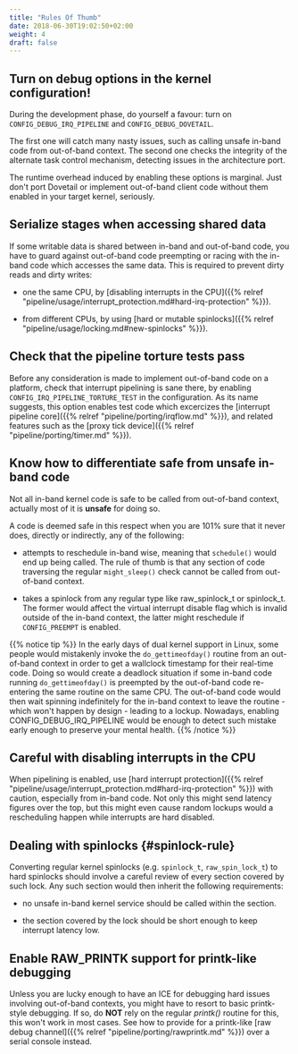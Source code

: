 ```yaml
---
title: "Rules Of Thumb"
date: 2018-06-30T19:02:50+02:00
weight: 4
draft: false
---
```


## Turn on debug options in the kernel configuration!

During the development phase, do yourself a favour: turn on
`CONFIG_DEBUG_IRQ_PIPELINE` and `CONFIG_DEBUG_DOVETAIL`.

The first one will catch many nasty issues, such as calling unsafe
in-band code from out-of-band context. The second one checks the
integrity of the alternate task control mechanism, detecting issues in
the architecture port.

The runtime overhead induced by enabling these options is
marginal. Just don't port Dovetail or implement out-of-band client
code without them enabled in your target kernel, seriously.

## Serialize stages when accessing shared data

If some writable data is shared between in-band and out-of-band code,
you have to guard against out-of-band code preempting or racing with
the in-band code which accesses the same data. This is required to
prevent dirty reads and dirty writes:

- one the same CPU, by [disabling interrupts in the CPU]({{% relref
  "pipeline/usage/interrupt_protection.md#hard-irq-protection" %}}).

- from different CPUs, by using [hard or mutable spinlocks]({{% relref
  "pipeline/usage/locking.md#new-spinlocks" %}}).

## Check that the pipeline torture tests pass

Before any consideration is made to implement out-of-band code on a
platform, check that interrupt pipelining is sane there, by enabling
`CONFIG_IRQ_PIPELINE_TORTURE_TEST` in the configuration. As its name
suggests, this option enables test code which excercizes the
[interrupt pipeline core]({{% relref "pipeline/porting/irqflow.md" %}}), and
related features such as the [proxy tick device]({{%
relref "pipeline/porting/timer.md" %}}).

## Know how to differentiate safe from unsafe in-band code

Not all in-band kernel code is safe to be called from out-of-band
context, actually most of it is **unsafe** for doing so.

A code is deemed safe in this respect when you are 101% sure that it
never does, directly or indirectly, any of the following:

- attempts to reschedule in-band wise, meaning that `schedule()` would
  end up being called. The rule of thumb is that any section of code
  traversing the regular `might_sleep()` check cannot be called from
  out-of-band context.

- takes a spinlock from any regular type like raw_spinlock_t or
  spinlock_t. The former would affect the virtual interrupt disable
  flag which is invalid outside of the in-band context, the latter
  might reschedule if `CONFIG_PREEMPT` is enabled.

{{% notice tip %}}
In the early days of dual kernel support in Linux, some people would
mistakenly invoke the `do_gettimeofday()` routine from an out-of-band
context in order to get a wallclock timestamp for their real-time
code. Doing so would create a deadlock situation if some in-band code
running `do_gettimeofday()` is preempted by the out-of-band code
re-entering the same routine on the same CPU.  The out-of-band code
would then wait spinning indefinitely for the in-band context to leave the
routine - which won't happen by design - leading to a lockup.  Nowadays,
enabling CONFIG_DEBUG_IRQ_PIPELINE would be enough to detect such mistake
early enough to preserve your mental health.
{{% /notice %}}

## Careful with disabling interrupts in the CPU

When pipelining is enabled, use [hard interrupt protection]({{% relref
"pipeline/usage/interrupt_protection.md#hard-irq-protection" %}}) with
caution, especially from in-band code. Not only this might send
latency figures over the top, but this might even cause random lockups
would a rescheduling happen while interrupts are hard disabled.

## Dealing with spinlocks {#spinlock-rule}

Converting regular kernel spinlocks (e.g. `spinlock_t`,
`raw_spin_lock_t`) to hard spinlocks should involve a careful review
of every section covered by such lock. Any such section would then
inherit the following requirements:

- no unsafe in-band kernel service should be called within the
  section.

- the section covered by the lock should be short enough to keep
  interrupt latency low.

## Enable RAW_PRINTK support for printk-like debugging

Unless you are lucky enough to have an ICE for debugging hard issues
involving out-of-band contexts, you might have to resort to basic
printk-style debugging. If so, do **NOT** rely on the regular
_printk()_ routine for this, this won't work in most cases.  See how
to provide for a printk-like [raw debug channel]({{% relref
"pipeline/porting/rawprintk.md" %}}) over a serial console instead.
